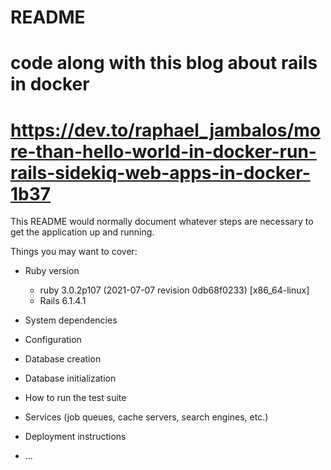# README

# code along with this blog about rails in docker
  # https://dev.to/raphael_jambalos/more-than-hello-world-in-docker-run-rails-sidekiq-web-apps-in-docker-1b37

This README would normally document whatever steps are necessary to get the
application up and running.

Things you may want to cover:

* Ruby version
  * ruby 3.0.2p107 (2021-07-07 revision 0db68f0233) [x86_64-linux]
  * Rails 6.1.4.1

* System dependencies

* Configuration

* Database creation

* Database initialization

* How to run the test suite

* Services (job queues, cache servers, search engines, etc.)

* Deployment instructions

* ...
